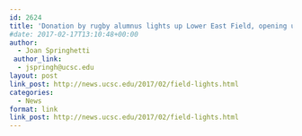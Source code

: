 ```yaml
---
id: 2624
title: 'Donation by rugby alumnus lights up Lower East Field, opening up training, match  hours'
#date: 2017-02-17T13:10:48+00:00
author:
  - Joan Springhetti
 author_link:
  - jspringh@ucsc.edu
layout: post
link_post: http://news.ucsc.edu/2017/02/field-lights.html
categories:
  - News
format: link
link_post: http://news.ucsc.edu/2017/02/field-lights.html
---
```

